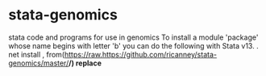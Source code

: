 # stata-genomics
stata code and programs for use in genomics
To install a module 'package' whose name begins with letter 'b' you can do the following with Stata v13.
. net install <package>, from(https://raw.https://github.com/ricanney/stata-genomics/master/<b>/) replace
